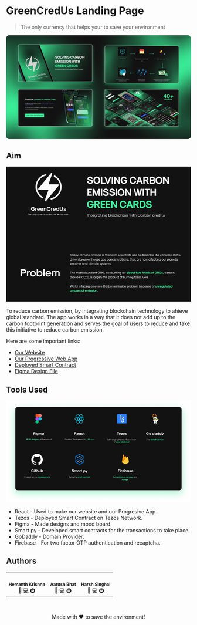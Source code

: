 # GreenCredUs Landing Page

>The only currency that helps your to save your environment

![Banner](assets/banner.png)

## Aim

![Problem](assets/problem.png)

To reduce carbon emission, by integrating blockchain technology to ahieve global standard. The app works in a way that it does not add up to the carbon footprint generation and serves
the goal of users to reduce and take this initiative to reduce carbon emission.

Here are some important links:

- [Our Website](https://www.green-cred.us/)
- [Our Progressive Web App](https://app.green-cred.us/)
- [Deployed Smart Contract](https://delphinet.tezblock.io/account/KT1AQqqKu29eC7hc6Q73unXMwgLCLPdMNo9T)
- [Figma Design File](https://www.figma.com/file/JacqSsKvRUEooB28mYfNwp/KUHACK?node-id=122%3A35)

## Tools Used

![Tech Stack](assets/tech_stack.png)

- React - Used to make our website and our Progresive App.
- Tezos - Deployed Smart Contract on Tezos Network.
- Figma - Made designs and mood board.
- Smart py - Developed smart contracts for the transactions to take place.
- GoDaddy - Domain Provider.
- Firebase - For two factor OTP authentication and recaptcha.

## Authors
<!-- ALL-CONTRIBUTORS-LIST:START - Do not remove or modify this section -->
<!-- prettier-ignore-start -->
<!-- markdownlint-disable -->
<table>
	<tr>
		<td align="center">
			<a href="https://github.com/DarthBenro008"><img src="https://avatars.githubusercontent.com/DarthBenro008" width="100px;" alt=""/><br /><sub><b>Hemanth Krishna</b></sub></a><br /> <a href="https://github.com/IEEE-VIT/recruitments2020-backend/commits?author=DarthBenro008" title="Documentation">📖 <a href="https://github.com/IEEE-VIT/recruitments2020-backend/commits?author=DarthBenro008" title="Code"> 💻 </a><a href="#infra-DarthBenro008" title="Infrastructure (Hosting, Build-Tools, etc)"> 🚇 </a>
		</td>
  <td align="center">
			<a href="https://github.com/r-ush"><img src="https://avatars.githubusercontent.com/r-ush" width="100px;" alt=""/><br /><sub><b>Aarush Bhat</b></sub></a><br /> <a href="https://github.com/IEEE-VIT/recruitments2020-backend/commits?author=r-ush" title="Documentation">📖 <a href="https://github.com/IEEE-VIT/recruitments2020-backend/commits?author=r-ush" title="Code"> 💻 </a><a href="#infra-r-ush" title="Infrastructure (Hosting, Build-Tools, etc)"> 🚇 </a>
		</td>
  <td align="center">
			<a href="https://github.com/hsrambo07"><img src="https://avatars.githubusercontent.com/hsrambo07" width="100px;" alt=""/><br /><sub><b>Harsh Singhal</b></sub></a><br /> <a href="https://github.com/IEEE-VIT/recruitments2020-backend/commits?author=r-ush" title="Documentation">📖 <a href="https://github.com/IEEE-VIT/recruitments2020-backend/commits?author=r-ush" title="Code"> 💻 </a><a href="#infra-r-ush" title="Infrastructure (Hosting, Build-Tools, etc)"> 🚇 </a>
		</td>
	</tr>
</table>

<br />

<p align="center">Made with ❤ to save the environment!</p>
